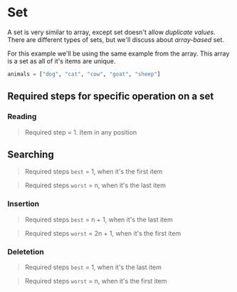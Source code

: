 # Set
A set is very similar to array, except set doesn't allow _duplicate values_. There are different types of sets, but we'll discuss about _array-based_ set.

For this example we'll be using the same example from the array. This array is a set as all of it's items are unique.

```python
animals = ["dog", "cat", "cow", "goat", "sheep"]
```

## Required steps for specific operation on a set

### Reading
> Required step = 1. Item in any position

## Searching
> Required steps `best` = 1, when it's the first item

[//]: # (add description)

> Required steps `worst` = n, when it's the last item

[//]: # (add description)

### Insertion
> Required steps `best` = n + 1, when it's the last item

[//]: # (add description)

> Required steps `worst` = 2n + 1, when it's the first item

[//]: # (add description)

### Deletetion
> Required steps `best` = 1, when it's the last item

[//]: # (add description)

> Required steps `worst` = n, when it's the first item

[//]: # (add description)